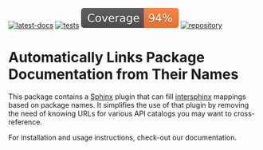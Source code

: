 <!--
SPDX-FileCopyrightText: Copyright © 2022 Idiap Research Institute <contact@idiap.ch>

SPDX-License-Identifier: BSD-3-Clause
-->

[![latest-docs](https://img.shields.io/badge/docs-latest-orange.svg)](https://auto-intersphinx.readthedocs.io/en/latest/)
[![tests](https://github.com/idiap/auto-intersphinx/main/actions/workflows/tests.svg)](https://github.com/idiap/auto-intersphinx/actions)
[![coverage](https://raw.githubusercontent.com/idiap/auto-intersphinx/python-coverage-comment-action-data/badge.svg)](https://htmlpreview.github.io/?https://github.com/idiap/auto-intersphinx/python-coverage-comment-action-data/htmlcov/index.html)
[![repository](https://img.shields.io/badge/github-project-darkblue.svg)](https://github.com/idiap/auto-intersphinx)

# Automatically Links Package Documentation from Their Names

This package contains a [Sphinx](https://www.sphinx-doc.org/) plugin that can
fill
[intersphinx](https://www.sphinx-doc.org/en/main/usage/extensions/intersphinx.html)
mappings based on package names.  It simplifies the use of that plugin by
removing the need of knowing URLs for various API catalogs you may want to
cross-reference.

For installation and usage instructions, check-out our documentation.
